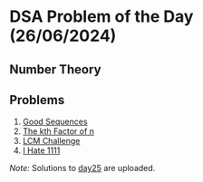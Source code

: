 
# DSA Problem of the Day (26/06/2024)

## Number Theory

## Problems


1. [Good Sequences](https://codeforces.com/contest/264/problem/B)
2. [The kth Factor of n](https://leetcode.com/problems/the-kth-factor-of-n/description/)
3. [LCM Challenge](https://codeforces.com/problemset/problem/235/A)
4. [I Hate 1111](https://codeforces.com/problemset/problem/1526/B)
   
*Note:*  Solutions to [day25](../day25) are uploaded.
